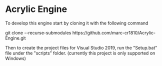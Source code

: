 # Acrylic Engine
<p>To develop this engine start by cloning it with the following command</p>
<p>git clone --recurse-submodules https://github.com/marc-cr1810/Acrylic-Engine.git</p>
<p>Then to create the project files for Visual Studio 2019, run the "Setup.bat" file under the "scripts" folder. (currently this project is only supported on Windows)</p>
